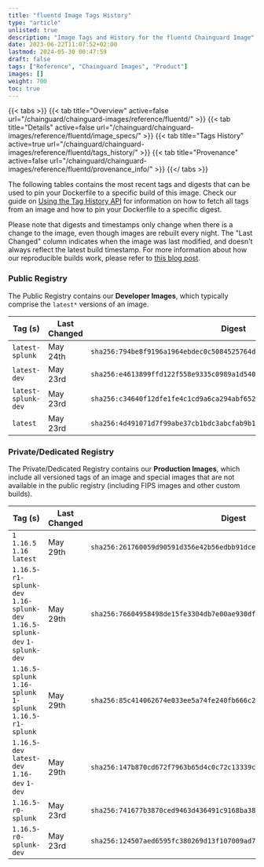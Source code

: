 ```yaml
---
title: "fluentd Image Tags History"
type: "article"
unlisted: true
description: "Image Tags and History for the fluentd Chainguard Image"
date: 2023-06-22T11:07:52+02:00
lastmod: 2024-05-30 00:47:59
draft: false
tags: ["Reference", "Chainguard Images", "Product"]
images: []
weight: 700
toc: true
---
```


{{< tabs >}}
{{< tab title="Overview" active=false url="/chainguard/chainguard-images/reference/fluentd/" >}}
{{< tab title="Details" active=false url="/chainguard/chainguard-images/reference/fluentd/image_specs/" >}}
{{< tab title="Tags History" active=true url="/chainguard/chainguard-images/reference/fluentd/tags_history/" >}}
{{< tab title="Provenance" active=false url="/chainguard/chainguard-images/reference/fluentd/provenance_info/" >}}
{{</ tabs >}}

The following tables contains the most recent tags and digests that can be used to pin your Dockerfile to a specific build of this image. Check our guide on [Using the Tag History API](/chainguard/chainguard-images/using-the-tag-history-api/) for information on how to fetch all tags from an image and how to pin your Dockerfile to a specific digest.

Please note that digests and timestamps only change when there is a change to the image, even though images are rebuilt every night. The "Last Changed" column indicates when the image was last modified, and doesn't always reflect the latest build timestamp. For more information about how our reproducible builds work, please refer to [this blog post](https://www.chainguard.dev/unchained/reproducing-chainguards-reproducible-image-builds).

### Public Registry
The Public Registry contains our **Developer Images**, which typically comprise the `latest*` versions of an image.

| Tag (s)              | Last Changed | Digest                                                                    |
|----------------------|--------------|---------------------------------------------------------------------------|
|  `latest-splunk`     | May 24th     | `sha256:794be8f9196a1964ebdec0c5084525764d2628fb14d939bbc8760f2da289cc71` |
|  `latest-dev`        | May 23rd     | `sha256:e4613899ffd122f558e9335c0989a1d5406b9d481aaa84644573653e24c9e752` |
|  `latest-splunk-dev` | May 23rd     | `sha256:c34640f12dfe1fe4c1cd9a6ca294abf6520fc2f0b067f1a3c8642fcf1eee6a91` |
|  `latest`            | May 23rd     | `sha256:4d491071d7f99abe37cb1bdc3abcfab9b12339be0a19b316b3132bb100d6d513` |


### Private/Dedicated Registry
The Private/Dedicated Registry contains our **Production Images**, which include all versioned tags of an image and special images that are not available in the public registry (including FIPS images and other custom builds).

| Tag (s)                                                                      | Last Changed | Digest                                                                    |
|------------------------------------------------------------------------------|--------------|---------------------------------------------------------------------------|
|  `1` `1.16.5` `1.16` `latest`                                                | May 29th     | `sha256:261760059d90591d356e42b56edbb91dceaa90ce2fce293ff217731e737a7757` |
|  `1.16.5-r1-splunk-dev` `1.16-splunk-dev` `1.16.5-splunk-dev` `1-splunk-dev` | May 29th     | `sha256:76604958498de15fe3304db7e00ae930df2f06f6e8ea1f60f736554ccaeac2ef` |
|  `1.16.5-splunk` `1.16-splunk` `1-splunk` `1.16.5-r1-splunk`                 | May 29th     | `sha256:85c414062674e033ee5a74fe240fb666c2ac2ef4d11882a7e682a2ca9bd03691` |
|  `1.16.5-dev` `latest-dev` `1.16-dev` `1-dev`                                | May 29th     | `sha256:147b870cd672f7963b65d4c0c72c13339ce7bf92a1eb537490161d91e26d21db` |
|  `1.16.5-r0-splunk`                                                          | May 23rd     | `sha256:741677b3870ced9463d436491c9168ba3861acc2f66fb6e4d469418bde6e670a` |
|  `1.16.5-r0-splunk-dev`                                                      | May 23rd     | `sha256:124507aed6595fc380269d13f107009ad72fe0fc20ad31dad9b531a7da1f157f` |

